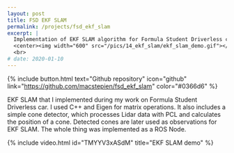 ```yaml
---
layout: post
title: FSD EKF SLAM
permalink: /projects/fsd_ekf_slam
excerpt: |
  Implementation of EKF SLAM algorithm for Formula Student Driverless car
  <center><img width="600" src="/pics/14_ekf_slam/ekf_slam_demo.gif"></center>
  <br>
# date: 2020-01-10
---
```

{% include button.html text="Github repository" icon="github" link="https://github.com/macstepien/fsd_ekf_slam" color="#0366d6" %}

EKF SLAM that I implemented during my work on Formula Student Driverless car. I used C++ and Eigen for matrix operations. It also includes a simple cone detector, which processes Lidar data with PCL and calculates the position of a cone. Detected cones are later used as observations for EKF SLAM. The whole thing was implemented as a ROS Node.

{% include video.html id="TMYYV3xASdM" title="EKF SLAM demo" %}
